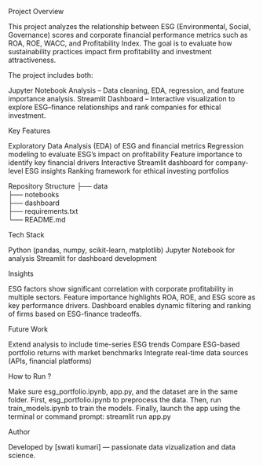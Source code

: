Project Overview

This project analyzes the relationship between ESG (Environmental, Social, Governance) scores and corporate financial performance metrics such as ROA, ROE, WACC, and Profitability Index. The goal is to evaluate how sustainability practices impact firm profitability and investment attractiveness.

The project includes both:

Jupyter Notebook Analysis – Data cleaning, EDA, regression, and feature importance analysis.
Streamlit Dashboard – Interactive visualization to explore ESG–finance relationships and rank companies for ethical investment.

Key Features

Exploratory Data Analysis (EDA) of ESG and financial metrics
Regression modeling to evaluate ESG’s impact on profitability
Feature importance to identify key financial drivers
Interactive Streamlit dashboard for company-level ESG insights
Ranking framework for ethical investing portfolios


Repository Structure
├── data                    
├── notebooks             
├── dashboard            
├── requirements.txt         
└── README.md              


Tech Stack

Python (pandas, numpy, scikit-learn, matplotlib)
Jupyter Notebook for analysis
Streamlit for dashboard development

Insights

ESG factors show significant correlation with corporate profitability in multiple sectors.
Feature importance highlights ROA, ROE, and ESG score as key performance drivers.
Dashboard enables dynamic filtering and ranking of firms based on ESG-finance tradeoffs.


Future Work

Extend analysis to include time-series ESG trends
Compare ESG-based portfolio returns with market benchmarks
Integrate real-time data sources (APIs, financial platforms)

How to Run ?

Make sure esg_portfolio.ipynb, app.py, and the dataset are in the same folder. First, esg_portfolio.ipynb to preprocess the data. Then, run train_models.ipynb to train the models. Finally, launch the app using the terminal or command prompt: streamlit run app.py


Author

Developed by [swati kumari] — passionate data vizualization and data science.
